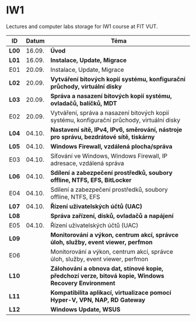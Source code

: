 # IW1
Lectures and computer labs storage for IW1 course at FIT VUT.


| ID      | Datum  | Téma                                                                                                    |
| ------- | ------ | ------------------------------------------------------------------------------------------------------- |
| **L00** | 16.09. | **Úvod**                                                                                                |
| **L01** | 16.09. | **Instalace, Update, Migrace**                                                                          |
| E01     | 20.09. | Instalace, Update, Migrace                                                                              |
| **L02** | 20.09. | **Vytváření bitových kopií systému, konfigurační průchody, virtuální disky**                            |
| **L03** | 20.09. | **Správa a nasazení bitových kopií systému, ovladačů, balíčků, MDT**                                    |
| E02     | 20.09. | Vytváření, správa a nasazení bitových kopií systému, konfigurační průchody, virtuální disky             |
| **L04** | 04.10. | **Nastavení sítě, IPv4, IPv6, směrování, nástroje pro správu, bezdrátové sítě, tiskárny**               |
| **L05** | 04.10. | **Windows Firewall, vzdálená plocha/správa**                                                            |
| E03     | 04.10. | Síťování ve Windows, Windows Firewall, IP adresace, vzdálená správa                                     |
| **L06** | 04.10. | **Sdílení a zabezpečení prostředků, soubory offline, NTFS, EFS, BitLocker**                             |
| E04     | 04.10. | Sdílení a zabezpečení prostředků, soubory offline, NTFS, EFS                                            |
| **L07** | 04.10. | **Řízení uživatelských účtů (UAC)**                                                                     |
| **L08** |        | **Správa zařízení, disků, ovladačů a napájení**                                                         |
| E05     | 04.10. | Řízení uživatelských účtů (UAC)                                                                         |
| **L09** |        | **Monitorování a výkon, centrum akcí, správce úloh, služby, event viewer, perfmon**                     |
| E06     |        | Monitorování a výkon, centrum akcí, správce úloh, služby, event viewer, perfmon                         |
| **L10** |        | **Zálohování a obnova dat, stínové kopie, předchozí verze, bitová kopie, Windows Recovery Environment** |
| **L11** |        | **Kompatibilita aplikací, virtualizace pomocí Hyper-V, VPN, NAP, RD Gateway**                           |
| **L12** |        | **Windows Update, WSUS**                                                                                |
